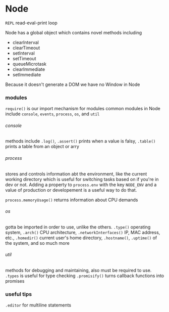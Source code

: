 # Node

`REPL` read-eval-print loop

Node has a global object which contains novel methods including

* clearInterval
* clearTimeout
* setInterval
* setTimeout
* queueMicrotask
* clearImmediate
* setImmediate

Because it doesn't generate a DOM we have no Window in Node

### modules
`require()` is our import mechanism for modules
common modules in Node include `console`, `events`, `process`, `os`, and `util`

###### console
methods include `.log()`, `.assert()` prints when a value is falsy, `.table()` prints a table from an object or arry
###### process
stores and controls information abt the environment, like the current working directory which is useful for switching tasks based on if you're in dev or not. Adding a property to `process.env` with the key `NODE_ENV` and a value of production or developement is a useful way to do that.

`process.memoryUsage()` returns information about CPU demands
###### os
gotta be imported in order to use, unlike the others. 
`.type()` operating system, `.arch()` CPU architecture, `.networkInterfaces()` IP, MAC address, etc., `.homedir()` current user's home directory, `.hostname()`, `.uptime()` of the system, and so much more
###### util
methods for debugging and maintaining, also must be required to use. 
`.types` is useful for type checking
`.promisify()` turns callback functions into promises

### useful tips
`.editor` for multiline statements

